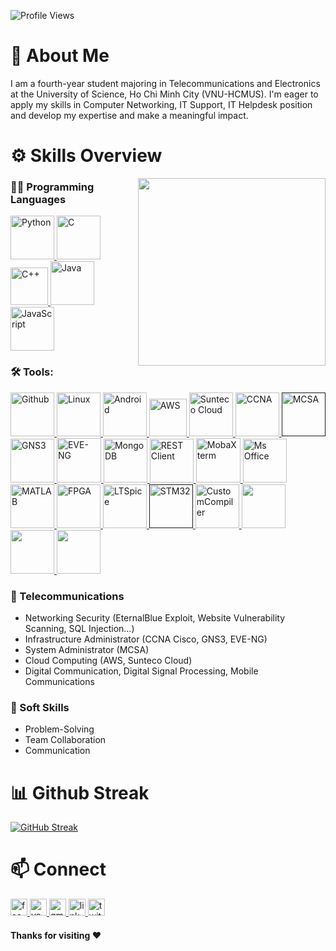 <p align="left"> <img src="https://komarev.com/ghpvc/?username=tuannguyenba&label=Profile%20views&color=0e75b6&style=flat" alt="Profile Views" /> </p>

# 🚀 About Me
I am a fourth-year student majoring in Telecommunications and Electronics at the University of Science, Ho Chi Minh City (VNU-HCMUS). 
I'm eager to apply my skills in Computer Networking, IT Support, IT Helpdesk position and develop my expertise and make a meaningful impact.

# ⚙️ Skills Overview
<img align='right' src="https://media.giphy.com/media/jRf5fsn8G6YaogAWxn/giphy.gif" width="300">

### 👨‍💻 Programming Languages
<p>
  <a href="https://www.python.org/" target="_blank">
    <img src="https://cdn.jsdelivr.net/gh/devicons/devicon/icons/python/python-original.svg" alt="Python" width="70" height="70"/>
  </a>
  <a href="https://devdocs.io/c/" target="_blank">
    <img src="https://cdn.jsdelivr.net/gh/devicons/devicon/icons/c/c-original.svg" alt="C" width="70" height="70"/>
  </a>
  <a href="https://cplusplus.com/" target="_blank">
    <img src="https://upload.wikimedia.org/wikipedia/commons/thumb/1/18/ISO_C%2B%2B_Logo.svg/1200px-ISO_C%2B%2B_Logo.svg.png" alt="C++" width="60"/>
  </a>
  <a href="https://www.java.com/" target="_blank">
    <img src="https://cdn.jsdelivr.net/gh/devicons/devicon/icons/java/java-original.svg" alt="Java" width="70" height="70"/>
  </a>
  <a href="https://developer.mozilla.org/en-US/docs/Web/JavaScript" target="_blank">
    <img src="https://cdn.jsdelivr.net/gh/devicons/devicon/icons/javascript/javascript-original.svg" alt="JavaScript" width="70" height="70"/>
  </a>
</p>

### 🛠 Tools:
<p>
  <a href="https://github.com/" target="_blanfalse" />
      <img src="https://cdn.worldvectorlogo.com/logos/github-icon-2.svg" alt="Github" height="70" weight="70" />
  </a>
  <a href="https://www.linux.org/" target="_blanfalse" />
      <img src="https://www.vectorlogo.zone/logos/linux/linux-icon.svg" alt="Linux" height="70" weight="70" />
  </a>
  <a href="https://developer.android.com/studio" target="_blank" >
      <img src="https://koderspedia.com/wp-content/uploads/2024/03/android-studio-icon-8.png" alt="Android" height="70"/>
  </a>
  <a href="https://www.credly.com/badges/cf104754-d148-4619-b1f8-92f5f29d0aae/public_url" target="_blank" >
      <img src="https://upload.wikimedia.org/wikipedia/commons/thumb/9/93/Amazon_Web_Services_Logo.svg/2560px-Amazon_Web_Services_Logo.svg.png" alt="AWS" height="60" weight="60"/>
  </a>
  <a href="https://dashboard.sunteco.vn/" target="_blank" >
      <img src="https://sunteco.vn/wp-content/uploads/2023/04/Sunteco-logo-200x200-1.png" alt="Sunteco Cloud" height="70" weight="70"/>
  </a>
  <a href="https://www.credly.com/badges/cbeb46fe-56d0-4072-9f47-f26ccdb5bb44/public_url" target="_blank" >
      <img src="https://appliedtechnologyacademy.com/wp-content/uploads/2024/03/ccna-logo-e1715949101724.webp" alt="CCNA" height="70" weight="70" />
  </a>
  <a href="" target="_blank" >
      <img src="https://cdn.worldvectorlogo.com/logos/windows-server-2.svg" alt="MCSA" height="70" />
  </a>
  <a href="https://www.gns3.com/" target="_blank" >
      <img src="https://static-00.iconduck.com/assets.00/apps-gns3-icon-512x512-awzic0u1.png" alt="GNS3" height="70" weight="70" />
  </a>
  <a href="https://www.eve-ng.net/" target="_blank" >
      <img src="https://bit.ly/eve-ng-icon" alt="EVE-NG"  height="71" weight="71"/>
  </a>
  <a href="https://www.mongodb.com/" target="_blank" >
      <img src="https://www.svgrepo.com/show/331488/mongodb.svg" alt="MongoDB" height="70" weight="70"/>
  </a>
  <a href="https://marketplace.visualstudio.com/items?itemName=humao.rest-client" target="_blank" >
      <img src="https://humao.gallerycdn.vsassets.io/extensions/humao/rest-client/0.25.1/1660918934840/Microsoft.VisualStudio.Services.Icons.Default" alt="REST Client" height="70" weight="70"/>
  </a>
  <a href="https://mobaxterm.mobatek.net/" target="_blank" >
      <img src="https://img.utdstc.com/icon/a74/0c5/a740c5e5d9d9d4a1fe6e4c9018055de8b272df56aa5b76ae5f2447923870bf6f:200" alt="MobaXterm" height="71" weight="71"/>
  </a>
  <a href="https://www.office.com/" target="_blank" >
      <img src="https://cdn-icons-png.flaticon.com/256/732/732222.png" alt="Ms Office" height="70" weight="70" />
  </a>
  <a href="https://www.mathworks.com/products/matlab.html" target="_blank">
      <img src="https://upload.wikimedia.org/wikipedia/commons/2/21/Matlab_Logo.png" alt="MATLAB" width="70" height="70"/>
  </a>
  <a href="https://www.intel.com/" target="_blank">
      <img src="https://github.com/tuan22th4/Images/blob/main/quartusii_icon.ico" alt="FPGA" width="70" height="70"/>
  </a>
  <a href="https://www.analog.com/en/resources/design-tools-and-calculators/ltspice-simulator.html" target="_blank">
      <img src="https://images.sftcdn.net/images/t_app-icon-m/p/d55e21eb-857a-4b0e-8403-584ec5ce0543/1490032411/ltspice-icon.jpg" alt="LTSpice" width="70" height="70"/>
  </a>
  <a href="" target="_blank">
      <img src="https://user-images.githubusercontent.com/16562333/54928769-ba986300-4f14-11e9-91d7-ecc6640d1989.png" alt="STM32" width="70" height="70"/>
  </a>
  <a href="https://www.synopsys.com/implementation-and-signoff/custom-design-platform/custom-compiler.html" target="_blank">
      <img src="https://www.silabs.com/content/dam/siliconlabs/images/icons/navigation-icons/simplicity-studio-blue.png" alt="CustomCompiler" width="70" height="70"/>
  </a>
  <a href="https://www.arduino.cc/" target="_blank">
      <img src="https://static-00.iconduck.com/assets.00/arduino-ide-icon-2048x2025-x4ims8sb.png" width="70" height="70"/>
  </a>
  <a href="https://jupyter.org/" target="_blank">
      <img src="https://upload.wikimedia.org/wikipedia/commons/thumb/3/38/Jupyter_logo.svg/1200px-Jupyter_logo.svg.png" width="70"/>
  </a>
  <a href="https://nodejs.org/en" target="_blank">
      <img src="https://cdn-icons-png.flaticon.com/512/919/919825.png" width="70"/>
  </a>
</p>

### 📡 Telecommunications
<ul>
  <li>Networking Security (EternalBlue Exploit, Website Vulnerability Scanning, SQL Injection...)</li>
  <li>Infrastructure Administrator (CCNA Cisco, GNS3, EVE-NG)</li>
  <li>System Administrator (MCSA)</li>
  <li>Cloud Computing (AWS, Sunteco Cloud)</li>
  <li>Digital Communication, Digital Signal Processing, Mobile Communications</li>
</ul>

### 🤝 Soft Skills
<ul>
  <li>Problem-Solving</li>
  <li>Team Collaboration</li>
  <li>Communication</li>
</ul>

# 📊 Github Streak
[![GitHub Streak](https://streak-stats.demolab.com/?user=MnTrinfs)](https://git.io/streak-stats)

# 📫 Connect
<p>
    <a href="https://www.facebook.com/minhtri.nguyenngoc.3572" target="_blank">
        <img src="https://img.shields.io/static/v1?message=Facebook&logo=facebook&label=&color=1877F2&logoColor=white&labelColor=&style=for-the-badge" height="27" alt="facebook logo"  />
    </a>
    <a href="https://www.youtube.com/@davidnguyen7897" target="_blank">
        <img src="https://img.shields.io/static/v1?message=Youtube&logo=youtube&label=&color=FF0000&logoColor=white&labelColor=&style=for-the-badge" height="27" alt="youtube logo"  />
      </a>
    <a href="mailto:bthong45@gmail.com" target="_blank">
        <img src="https://img.shields.io/static/v1?message=Gmail&logo=gmail&label=&color=D14836&logoColor=white&labelColor=&style=for-the-badge" height="27" alt="gmail logo"  />
    </a>
    <a href="https://www.linkedin.com/in/nguynngcminhtr7" target="_blank">
        <img src="https://img.shields.io/static/v1?message=LinkedIn&logo=linkedin&label=&color=0077B5&logoColor=white&labelColor=&style=for-the-badge" height="27" alt="linkedin logo"  />
    </a>
    <a href="https://x.com/NguynNgcMinhTr7" target="_blank">
        <img src="https://img.shields.io/static/v1?message=Twitter&logo=twitter&label=&color=1DA1F2&logoColor=white&labelColor=&style=for-the-badge" height="27" alt="twitter logo"  />
    </a>
</p>

#### Thanks for visiting :heart:
